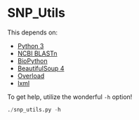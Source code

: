 # SNP_Utils

This depends on:
 - [Python 3](https://www.python.org/downloads/)
 - [NCBI BLASTn](http://blast.ncbi.nlm.nih.gov/Blast.cgi)
 - [BioPython](http://biopython.org/wiki/Biopython)
 - [BeautifulSoup 4](https://www.crummy.com/software/BeautifulSoup/)
 - [Overload](https://pypi.python.org/pypi/overload)
 - [lxml](http://lxml.de/)
 
To get help, utilize the wonderful `-h` option!

```python
./snp_utils.py -h
```
